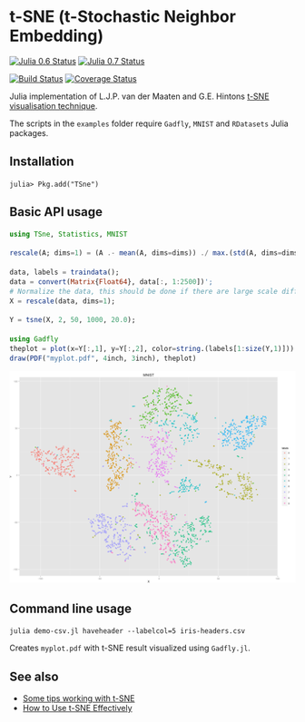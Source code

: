 t-SNE (t-Stochastic Neighbor Embedding)
=======================================

[![Julia 0.6 Status](http://pkg.julialang.org/badges/TSne_0.6.svg)](http://pkg.julialang.org/?pkg=TSne&ver=0.6)
[![Julia 0.7 Status](http://pkg.julialang.org/badges/TSne_0.7.svg)](http://pkg.julialang.org/?pkg=TSne&ver=0.7)

[![Build Status](https://travis-ci.org/lejon/TSne.jl.svg?branch=master)](https://travis-ci.org/lejon/TSne.jl)
[![Coverage Status](https://coveralls.io/repos/github/lejon/TSne.jl/badge.svg?branch=master)](https://coveralls.io/github/lejon/TSne.jl?branch=master)

Julia implementation of L.J.P. van der Maaten and G.E. Hintons [t-SNE visualisation technique](https://lvdmaaten.github.io/tsne/).

The scripts in the `examples` folder require `Gadfly`, `MNIST` and `RDatasets` Julia packages.

## Installation

  `julia> Pkg.add("TSne")`

## Basic API usage

```jl
using TSne, Statistics, MNIST

rescale(A; dims=1) = (A .- mean(A, dims=dims)) ./ max.(std(A, dims=dims), eps())

data, labels = traindata();
data = convert(Matrix{Float64}, data[:, 1:2500])';
# Normalize the data, this should be done if there are large scale differences in the dataset
X = rescale(data, dims=1);

Y = tsne(X, 2, 50, 1000, 20.0);

using Gadfly
theplot = plot(x=Y[:,1], y=Y[:,2], color=string.(labels[1:size(Y,1)]))
draw(PDF("myplot.pdf", 4inch, 3inch), theplot)
```

![](example.png)

## Command line usage

```julia demo-csv.jl haveheader --labelcol=5 iris-headers.csv```

Creates `myplot.pdf` with t-SNE result visualized using `Gadfly.jl`.

## See also
 * [Some tips working with t-SNE](http://lejon.github.io)
 * [How to Use t-SNE Effectively](http://distill.pub/2016/misread-tsne/)
